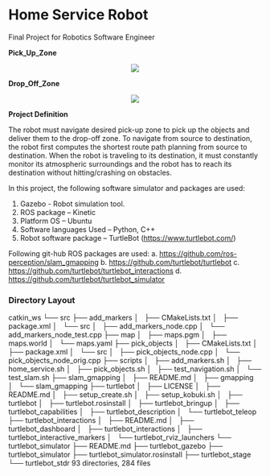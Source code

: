 # Home Service Robot

Final Project for Robotics Software Engineer

**Pick_Up_Zone**
<p align="center"><img src="./image/Pick_up_zone.gif"></p>

**Drop_Off_Zone**
<p align="center"><img src="./image/Drop_off_zone.gif"></p>

**Project Definition**

The robot must navigate desired pick-up zone to pick up the objects and deliver them to the drop-off zone. To navigate from source to destination, the robot first computes the shortest route path planning from source to destination. When the robot is traveling to its destination, it must constantly monitor its atmospheric surroundings and the robot has to reach its destination without hitting/crashing on obstacles.

In this project, the following software simulator and packages are used:
1.	Gazebo - Robot simulation tool.
2.	ROS package – Kinetic
3.	Platform OS – Ubuntu
4.	Software languages Used – Python, C++
5.	Robot software package – TurtleBot (https://www.turtlebot.com/)

Following git-hub ROS packages are used:
a. https://github.com/ros-perception/slam_gmapping
b. https://github.com/turtlebot/turtlebot
c. https://github.com/turtlebot/turtlebot_interactions
d. https://github.com/turtlebot/turtlebot_simulator

### Directory Layout

catkin_ws
└── src
    ├── add_markers
    │   ├── CMakeLists.txt
    │   ├── package.xml
    │   └── src
    │       ├── add_markers_node.cpp
    │       └── add_markers_node_test.cpp
    ├── map
    │   ├── maps.pgm
    │   ├── maps.world
    │   └── maps.yaml
    ├── pick_objects
    │   ├── CMakeLists.txt
    │   ├── package.xml
    │   └── src
    │       ├── pick_objects_node.cpp
    │       └── pick_objects_node_orig.cpp
    ├── scripts
    │   ├── add_markers.sh
    │   ├── home_service.sh
    │   ├── pick_objects.sh
    │   ├── test_navigation.sh
    │   └── test_slam.sh
    ├── slam_gmapping
    │   ├── README.md
    │   ├── gmapping
    │   └── slam_gmapping
    ├── turtlebot
    │   ├── LICENSE
    │   ├── README.md
    │   ├── setup_create.sh
    │   ├── setup_kobuki.sh
    │   ├── turtlebot
    │   ├── turtlebot.rosinstall
    │   ├── turtlebot_bringup
    │   ├── turtlebot_capabilities
    │   ├── turtlebot_description
    │   └── turtlebot_teleop
    ├── turtlebot_interactions
    │   ├── README.md
    │   ├── turtlebot_dashboard
    │   ├── turtlebot_interactions
    │   ├── turtlebot_interactive_markers
    │   └── turtlebot_rviz_launchers
    └── turtlebot_simulator
        ├── README.md
        ├── turtlebot_gazebo
        ├── turtlebot_simulator
        ├── turtlebot_simulator.rosinstall
        ├── turtlebot_stage
        └── turtlebot_stdr
93 directories, 284 files



